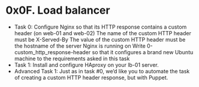 # 0x0F. Load balancer
- Task 0: Configure Nginx so that its HTTP response contains a custom header (on web-01 and web-02) The name of the custom HTTP header must be X-Served-By The value of the custom HTTP header must be the hostname of the server Nginx is running on Write 0-custom_http_response-header so that it configures a brand new Ubuntu machine to the requirements asked in this task
- Task 1: Install and configure HAproxy on your lb-01 server.
- Advanced Task 1: Just as in task #0, we’d like you to automate the task of creating a custom HTTP header response, but with Puppet.
